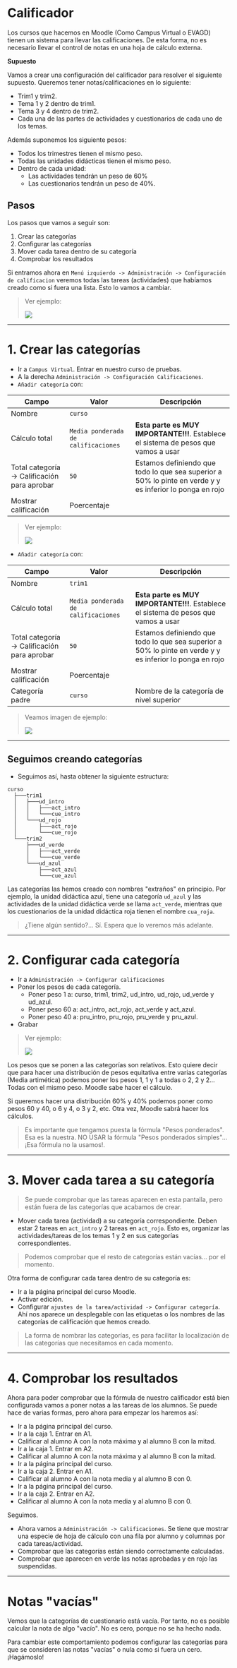 
# Calificador

Los cursos que hacemos en Moodle (Como Campus Virtual o EVAGD) tienen un sistema para llevar las calificaciones. De esta forma, no es necesario llevar el control de notas en una hoja de cálculo externa.

**Supuesto**

Vamos a crear una configuración del calificador para resolver el siguiente supuesto. Queremos tener notas/calificaciones en lo siguiente:
* Trim1 y trim2.
* Tema 1 y 2 dentro de trim1.
* Tema 3 y 4 dentro de trim2.
* Cada una de las partes de actividades y cuestionarios de cada uno de los temas.

Además suponemos los siguiente pesos:
* Todos los trimestres tienen el mismo peso.
* Todas las unidades didácticas tienen el mismo peso.
* Dentro de cada unidad:
    * Las actividades tendrán un peso de 60%
    * Las cuestionarios tendrán un peso de 40%.

## Pasos

Los pasos que vamos a seguir son:
1. Crear las categorías
2. Configurar las categorías
3. Mover cada tarea dentro de su categoría
4. Comprobar los resultados

Si entramos ahora en `Menú izquierdo -> Administración -> Configuración de calificacion` veremos todas las tareas (actividades) que habíamos creado como si fuera una lista. Esto lo vamos a cambiar.

> Ver ejemplo:
>
> ![](./files/calificador-sin-categorias.png)

---

# 1. Crear las categorías

* Ir a `Campus Virtual`. Entrar en nuestro curso de pruebas.
* A la derecha `Administración -> Configuración Calificaciones`.
* `Añadir categoría` con:

| Campo  | Valor | Descripción |
| ------ | ----- | ----------- |
| Nombre | `curso` ||
|Cálculo total | `Media ponderada de calificaciones` | **Esta parte es MUY IMPORTANTE!!!**. Establece el sistema de pesos que vamos a usar |
| Total categoría -> Calificación para aprobar | `50` | Estamos definiendo que todo lo que sea superior a 50% lo pinte en verde y y es inferior lo ponga en rojo |
| Mostrar calificación | Poercentaje ||

> Ver ejemplo:
>
> ![](./files/categoria-calculo-total.png)

* `Añadir categoría` con:

| Campo  | Valor   | Descripción |
| ------ | ------- | ----------- |
| Nombre | `trim1` ||
|Cálculo total | `Media ponderada de calificaciones` | **Esta parte es MUY IMPORTANTE!!!**. Establece el sistema de pesos que vamos a usar |
| Total categoría -> Calificación para aprobar | `50` | Estamos definiendo que todo lo que sea superior a 50% lo pinte en verde y y es inferior lo ponga en rojo |
| Mostrar calificación | Poercentaje ||
| Categoría padre | `curso` | Nombre de la categoría de nivel superior |

> Veamos imagen de ejemplo:
>
> ![](./files/calificador-categorias.png)

---

## Seguimos creando categorías

* Seguimos así, hasta obtener la siguiente estructura:

```
curso
  ├───trim1
  │   ├───ud_intro
  │   │   ├───act_intro
  │   │   └───cue_intro
  │   └───ud_rojo
  │       ├───act_rojo
  │       └───cue_rojo
  └───trim2
      ├───ud_verde
      │   ├───act_verde
      │   └───cue_verde
      └───ud_azul
          ├───act_azul
          └───cue_azul
```

Las categorías las hemos creado con nombres "extraños" en principio. Por ejemplo, la unidad didáctica azul, tiene una categoría `ud_azul` y las actividades de la unidad didáctica verde se llama `act_verde`, mientras que los cuestionarios de la unidad didáctica roja tienen el nombre `cua_roja`.

> ¿Tiene algún sentido?... Sí. Espera que lo veremos más adelante.

---

# 2. Configurar cada categoría

* Ir a `Administración -> Configurar calificaciones`
* Poner los pesos de cada categoría.
    * Poner peso 1 a: curso, trim1, trim2, ud_intro, ud_rojo, ud_verde y ud_azul.
    * Poner peso 60 a: act_intro, act_rojo, act_verde y act_azul.
    * Poner peso 40 a: pru_intro, pru_rojo, pru_verde y pru_azul.
* Grabar

> Ver ejemplo:
>
> ![](./files/calificador-categorias-pesos.png)

Los pesos que se ponen a las categorías son relativos. Esto quiere decir que para hacer una distribución de pesos equitativa entre varias categorías (Media artimética) podemos poner los pesos 1, 1 y 1 a todas o  2, 2 y 2... Todas con el mismo peso. Moodle sabe hacer el cálculo.

Si queremos hacer una distribución 60% y 40% podemos poner como pesos 60 y 40, o 6 y 4, o 3 y 2, etc. Otra vez, Moodle sabrá hacer los cálculos.

> Es importante que tengamos puesta la fórmula "Pesos ponderados". Esa es la nuestra. NO USAR la fórmula "Pesos ponderados simples"... ¡Esa fórmula no la usamos!.

---

# 3. Mover cada tarea a su categoría

> Se puede comprobar que las tareas aparecen en esta pantalla, pero están fuera de las categorías que acabamos de crear.

* Mover cada tarea (actividad) a su categoría correspondiente. Deben estar 2 tareas en `act_intro` y 2 tareas en `act_rojo`. Esto es, organizar las actividades/tareas de los temas 1 y 2 en sus categorías correspondientes.

> Podemos comprobar que el resto de categorías están vacías... por el momento.

Otra forma de configurar cada tarea dentro de su categoría es:
* Ir a la página principal del curso Moodle.
* Activar edición.
* Configurar `ajustes de la tarea/actividad -> Configurar categoría`. Ahí nos aparece un desplegable con las etiquetas o los nombres de las categorías de calificación que hemos creado.

> La forma de nombrar las categorías, es para facilitar la localización de las categorías que necesitamos en cada momento.

---

# 4. Comprobar los resultados

Ahora para poder comprobar que la fórmula de nuestro calificador está bien configurada vamos a poner notas a las tareas de los alumnos. Se puede hace de varias formas, pero ahora para empezar los haremos así:
* Ir a la página principal del curso.
* Ir a la caja 1. Entrar en A1.
* Calificar al alumno A con la nota máxima y al alumno B con la mitad.
* Ir a la caja 1. Entrar en A2.
* Calificar al alumno A con la nota máxima y al alumno B con la mitad.
* Ir a la página principal del curso.
* Ir a la caja 2. Entrar en A1.
* Calificar al alumno A con la nota media y al alumno B con 0.
* Ir a la página principal del curso.
* Ir a la caja 2. Entrar en A2.
* Calificar al alumno A con la nota media y al alumno B con 0.

Seguimos.
* Ahora vamos a `Administración -> Calificaciones`. Se tiene que mostrar una especie de hoja de cálculo con una fila por alumno y columnas por cada tareas/actividad.
* Comprobar que las categorías están siendo correctamente calculadas.
* Comprobar que aparecen en verde las notas aprobadas y en rojo las suspendidas.

---

# Notas "vacías"

Vemos que la categorías de cuestionario está vacía. Por tanto, no es posible calcular la nota de algo "vacío". No es cero, porque no se ha hecho nada.

Para cambiar este comportamiento podemos configurar las categorías para que se consideren las notas "vacías" o nula como si fuera un cero. ¡Hagámoslo!

